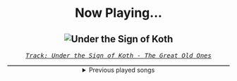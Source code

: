 <div align="center"> 
<h1>Now Playing...</h1>

![Under the Sign of Koth](https://i.scdn.co/image/ab67616d00001e0227915341eed1ad991ed1e3b2)
--
_<samp><a href="https://open.spotify.com/track/62PW14dRxZBpqiTdGv94Lu">Track: Under the Sign of Koth - The Great Old Ones</a></samp>_

<div style="border: 1px #4B5054 solid"></div>
<details>
  <summary>
    Previous played songs
  </summary>
  <table>
    <thead>
      <tr>
        <th>
          Artist
        </th>
        <th>
          Song
        </th>
        <th>
          Link
        </th>
      </tr>
    </thead>
    <tbody>
      <tr><td>The Great Old Ones</td><td>Under the Sign of Koth</td><td><a href="https://open.spotify.com/track/62PW14dRxZBpqiTdGv94Lu">https://open.spotify.com/track/62PW14dRxZBpqiTdGv94Lu</a></td></tr><tr><td>Bury Tomorrow</td><td>Cannibal</td><td><a href="https://open.spotify.com/track/0GhZWnjJpFHnujDHFug3Fl">https://open.spotify.com/track/0GhZWnjJpFHnujDHFug3Fl</a></td></tr><tr><td>Bury Tomorrow</td><td>Our Gift</td><td><a href="https://open.spotify.com/track/0h4nv94WIewH3utygS3lvs">https://open.spotify.com/track/0h4nv94WIewH3utygS3lvs</a></td></tr><tr><td>Bury Tomorrow</td><td>LIFE (Paradise Denied)</td><td><a href="https://open.spotify.com/track/3ndwxuh6TAX6eWYy9jWwhP">https://open.spotify.com/track/3ndwxuh6TAX6eWYy9jWwhP</a></td></tr><tr><td>Bury Tomorrow</td><td>The Torch</td><td><a href="https://open.spotify.com/track/1DL0Gy06kaca1NyvSlk5N8">https://open.spotify.com/track/1DL0Gy06kaca1NyvSlk5N8</a></td></tr><tr><td>Bury Tomorrow</td><td>Lionheart</td><td><a href="https://open.spotify.com/track/4Tuif5PfTpZMWxH3ojSywJ">https://open.spotify.com/track/4Tuif5PfTpZMWxH3ojSywJ</a></td></tr><tr><td>Bury Tomorrow</td><td>Cemetery</td><td><a href="https://open.spotify.com/track/4HkIolmDnYfLCyh4hXnnul">https://open.spotify.com/track/4HkIolmDnYfLCyh4hXnnul</a></td></tr><tr><td>Bury Tomorrow</td><td>The Burden</td><td><a href="https://open.spotify.com/track/00B3qsnncHOpraWgHDZqfE">https://open.spotify.com/track/00B3qsnncHOpraWgHDZqfE</a></td></tr><tr><td>Bury Tomorrow</td><td>Knight Life</td><td><a href="https://open.spotify.com/track/1MS9wYAvmguB1iQynr5Zyu">https://open.spotify.com/track/1MS9wYAvmguB1iQynr5Zyu</a></td></tr><tr><td>Bury Tomorrow</td><td>Adrenaline</td><td><a href="https://open.spotify.com/track/7or1lnweHZHxIMXAuvennD">https://open.spotify.com/track/7or1lnweHZHxIMXAuvennD</a></td></tr><tr><td>Bury Tomorrow</td><td>No Less Violent</td><td><a href="https://open.spotify.com/track/2lH5lV6f57sOiLimUoQ106">https://open.spotify.com/track/2lH5lV6f57sOiLimUoQ106</a></td></tr><tr><td>Bury Tomorrow</td><td>The Eternal</td><td><a href="https://open.spotify.com/track/7tMFRulQLe8kPg9kjhXDzX">https://open.spotify.com/track/7tMFRulQLe8kPg9kjhXDzX</a></td></tr><tr><td>Bury Tomorrow</td><td>More Than Mortal</td><td><a href="https://open.spotify.com/track/1hl0fbTH5W4No2M7C8kniy">https://open.spotify.com/track/1hl0fbTH5W4No2M7C8kniy</a></td></tr><tr><td>Normandie</td><td>Hourglass (feat. Dani Winter-Bates)</td><td><a href="https://open.spotify.com/track/4M3f5MT9t99yTVfAzZH1h9">https://open.spotify.com/track/4M3f5MT9t99yTVfAzZH1h9</a></td></tr><tr><td>Bury Tomorrow</td><td>The Seventh Sun</td><td><a href="https://open.spotify.com/track/7xzjDk0zNKszIgcI897O0T">https://open.spotify.com/track/7xzjDk0zNKszIgcI897O0T</a></td></tr><tr><td>Bury Tomorrow</td><td>Villain Arc</td><td><a href="https://open.spotify.com/track/1uX9dEAb6lIuAgndCYZcQl">https://open.spotify.com/track/1uX9dEAb6lIuAgndCYZcQl</a></td></tr><tr><td>Bury Tomorrow</td><td>The Age</td><td><a href="https://open.spotify.com/track/1RRN1BEIIekM0bamAytP8G">https://open.spotify.com/track/1RRN1BEIIekM0bamAytP8G</a></td></tr><tr><td>Bury Tomorrow</td><td>An Honourable Reign</td><td><a href="https://open.spotify.com/track/4537kerrZrPCs8HeJ59BiJ">https://open.spotify.com/track/4537kerrZrPCs8HeJ59BiJ</a></td></tr><tr><td>Bury Tomorrow</td><td>Shadow, a Creator</td><td><a href="https://open.spotify.com/track/2YAENRoNb0IYuZtzkIFzx7">https://open.spotify.com/track/2YAENRoNb0IYuZtzkIFzx7</a></td></tr><tr><td>Bury Tomorrow</td><td>Heretic (feat. Loz Taylor)</td><td><a href="https://open.spotify.com/track/2mTi7e03FygOF0bds32848">https://open.spotify.com/track/2mTi7e03FygOF0bds32848</a></td></tr>
    </tbody>
  </table>
</details>

</div>
